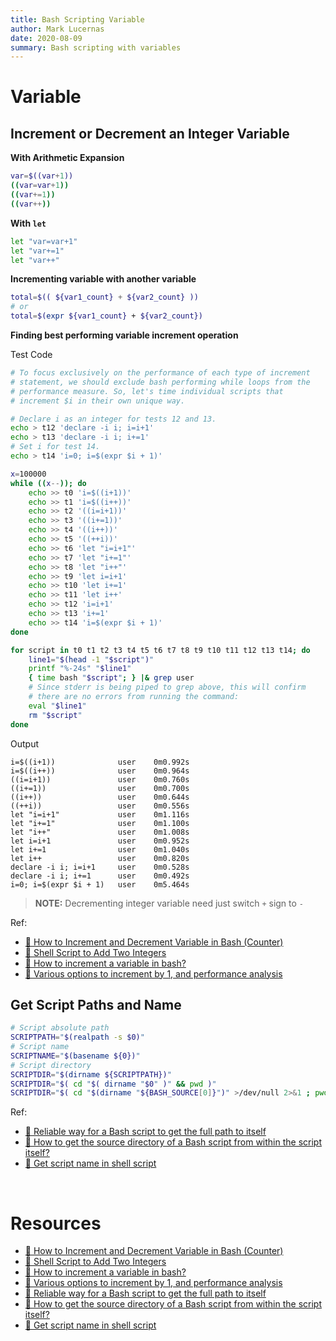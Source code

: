 ```yaml
---
title: Bash Scripting Variable
author: Mark Lucernas
date: 2020-08-09
summary: Bash scripting with variables
---
```



# Variable

## Increment or Decrement an Integer Variable

**With Arithmetic Expansion**

```sh
var=$((var+1))
((var=var+1))
((var+=1))
((var++))
```

**With `let`**

```sh
let "var=var+1"
let "var+=1"
let "var++"
```

**Incrementing variable with another variable**

```sh
total=$(( ${var1_count} + ${var2_count} ))
# or
total=$(expr ${var1_count} + ${var2_count})
```

**Finding best performing variable increment operation**

Test Code

```sh
# To focus exclusively on the performance of each type of increment
# statement, we should exclude bash performing while loops from the
# performance measure. So, let's time individual scripts that
# increment $i in their own unique way.

# Declare i as an integer for tests 12 and 13.
echo > t12 'declare -i i; i=i+1'
echo > t13 'declare -i i; i+=1'
# Set i for test 14.
echo > t14 'i=0; i=$(expr $i + 1)'

x=100000
while ((x--)); do
    echo >> t0 'i=$((i+1))'
    echo >> t1 'i=$((i++))'
    echo >> t2 '((i=i+1))'
    echo >> t3 '((i+=1))'
    echo >> t4 '((i++))'
    echo >> t5 '((++i))'
    echo >> t6 'let "i=i+1"'
    echo >> t7 'let "i+=1"'
    echo >> t8 'let "i++"'
    echo >> t9 'let i=i+1'
    echo >> t10 'let i+=1'
    echo >> t11 'let i++'
    echo >> t12 'i=i+1'
    echo >> t13 'i+=1'
    echo >> t14 'i=$(expr $i + 1)'
done

for script in t0 t1 t2 t3 t4 t5 t6 t7 t8 t9 t10 t11 t12 t13 t14; do
    line1="$(head -1 "$script")"
    printf "%-24s" "$line1"
    { time bash "$script"; } |& grep user
    # Since stderr is being piped to grep above, this will confirm
    # there are no errors from running the command:
    eval "$line1"
    rm "$script"
done
```

Output
```
i=$((i+1))              user    0m0.992s
i=$((i++))              user    0m0.964s
((i=i+1))               user    0m0.760s
((i+=1))                user    0m0.700s
((i++))                 user    0m0.644s
((++i))                 user    0m0.556s
let "i=i+1"             user    0m1.116s
let "i+=1"              user    0m1.100s
let "i++"               user    0m1.008s
let i=i+1               user    0m0.952s
let i+=1                user    0m1.040s
let i++                 user    0m0.820s
declare -i i; i=i+1     user    0m0.528s
declare -i i; i+=1      user    0m0.492s
i=0; i=$(expr $i + 1)   user    0m5.464s
```

> **NOTE:** Decrementing integer variable need just switch `+` sign to `-`

Ref:

- [📄 How to Increment and Decrement Variable in Bash (Counter)](https://linuxize.com/post/bash-increment-decrement-variable/)
- [📄 Shell Script to Add Two Integers](https://tecadmin.net/tutorial/bash/examples/add-to-numbers/)
- [📄 How to increment a variable in bash?](https://askubuntu.com/questions/385528/how-to-increment-a-variable-in-bash)
- [📄 Various options to increment by 1, and performance analysis](https://askubuntu.com/questions/385528/how-to-increment-a-variable-in-bash)


## Get Script Paths and Name

```sh
# Script absolute path
SCRIPTPATH="$(realpath -s $0)"
# Script name
SCRIPTNAME="$(basename ${0})"
# Script directory
SCRIPTDIR="$(dirname ${SCRIPTPATH})"
SCRIPTDIR="$( cd "$( dirname "$0" )" && pwd )"
SCRIPTDIR="$( cd "$(dirname "${BASH_SOURCE[0]}")" >/dev/null 2>&1 ; pwd -P )"
```

Ref:

- [📄 Reliable way for a Bash script to get the full path to itself](https://stackoverflow.com/a/4774063/11850077)
- [📄 How to get the source directory of a Bash script from within the script itself?](https://stackoverflow.com/a/246128/11850077)
- [📄 Get script name in shell script](https://www.golinuxcloud.com/get-script-name-get-script-path-shell-script/)


<br>

# Resources

- [📄 How to Increment and Decrement Variable in Bash (Counter)](https://linuxize.com/post/bash-increment-decrement-variable/)
- [📄 Shell Script to Add Two Integers](https://tecadmin.net/tutorial/bash/examples/add-to-numbers/)
- [📄 How to increment a variable in bash?](https://askubuntu.com/questions/385528/how-to-increment-a-variable-in-bash)
- [📄 Various options to increment by 1, and performance analysis](https://askubuntu.com/questions/385528/how-to-increment-a-variable-in-bash)
- [📄 Reliable way for a Bash script to get the full path to itself](https://stackoverflow.com/a/4774063/11850077)
- [📄 How to get the source directory of a Bash script from within the script itself?](https://stackoverflow.com/a/246128/11850077)
- [📄 Get script name in shell script](https://www.golinuxcloud.com/get-script-name-get-script-path-shell-script/)

